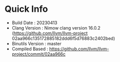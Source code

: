# Quick Info
* Build Date : 20230413
* Clang Version : Nimow clang version 16.0.2 (https://github.com/llvm/llvm-project 02aa966c135172885182ddd6f5d76883c2402bed)
* Binutils Version : master
* Compiled Based : https://github.com/llvm/llvm-project/commit/02aa966c


